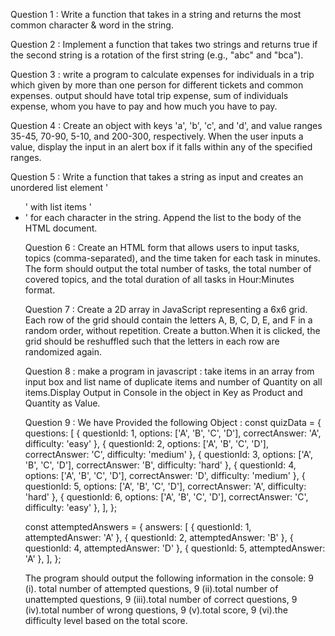 
Question 1 : Write a function that takes in a string and returns the most common character & word in the string.

Question 2 : Implement a function that takes two strings and returns true if the second string is a rotation of the first string (e.g., "abc" and "bca").

Question 3 : write a program to calculate expenses for individuals in a trip which given by more than one person for different tickets and common expenses. output should have total trip expense, sum of individuals expense, whom you have to pay and how much you have to pay.

Question 4 : Create an object with keys 'a', 'b', 'c', and 'd', and value ranges 35-45, 70-90, 5-10, and 200-300, respectively. When the user inputs a value, display the input in an alert box if it falls within any of the specified ranges.

Question 5 : Write a function that takes a string as input and creates an unordered list element '<ul>' with list items '<li>' for each character in the string. Append the list to the body of the HTML document.

Question 6 : Create an HTML form that allows users to input tasks, topics (comma-separated), and the time taken for each task in minutes. The form should output the total number of tasks, the total number of covered topics, and the total duration of all tasks in Hour:Minutes format.

Question 7 : Create a 2D array in JavaScript representing a 6x6 grid. Each row of the grid should contain the letters A, B, C, D, E, and F in a random order, without repetition. Create a button.When it is clicked, the grid should be reshuffled such that the letters in each row are randomized again.

Question 8 : make a program in javascript : take items in an array from input box and list name of duplicate items and number of Quantity on all items.Display Output in Console in the object in Key as Product and Quantity as Value.

Question 9 : We have Provided the following Object :
const quizData = {
	questions: [
		{ questionId: 1, options: ['A', 'B', 'C', 'D'], correctAnswer: 'A', difficulty: 'easy' },
		{ questionId: 2, options: ['A', 'B', 'C', 'D'], correctAnswer: 'C', difficulty: 'medium' },
		{ questionId: 3, options: ['A', 'B', 'C', 'D'], correctAnswer: 'B', difficulty: 'hard' },
		{ questionId: 4, options: ['A', 'B', 'C', 'D'], correctAnswer: 'D', difficulty: 'medium' },
		{ questionId: 5, options: ['A', 'B', 'C', 'D'], correctAnswer: 'A', difficulty: 'hard' },
		{ questionId: 6, options: ['A', 'B', 'C', 'D'], correctAnswer: 'C', difficulty: 'easy' },
	],
};

const attemptedAnswers = {
	answers: [
		{ questionId: 1, attemptedAnswer: 'A' },
		{ questionId: 2, attemptedAnswer: 'B' },
		{ questionId: 4, attemptedAnswer: 'D' },
		{ questionId: 5, attemptedAnswer: 'A' },
	],
};

The program should output the following information in the console:
9 (i). total number of attempted questions,
9 (ii).total number of unattempted questions,
9 (iii).total number of correct questions,
9 (iv).total number of wrong questions,
9 (v).total score,
9 (vi).the difficulty level based on the total score.